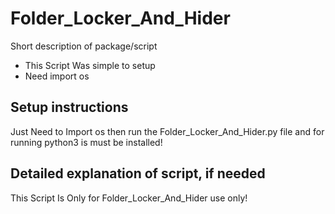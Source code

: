# Folder_Locker_And_Hider

Short description of package/script

- This Script Was simple to setup
- Need import os

## Setup instructions

Just Need to Import os then run the Folder_Locker_And_Hider.py file and for running  python3 is must be installed! 

## Detailed explanation of script, if needed

This Script Is Only for Folder_Locker_And_Hider use only!  